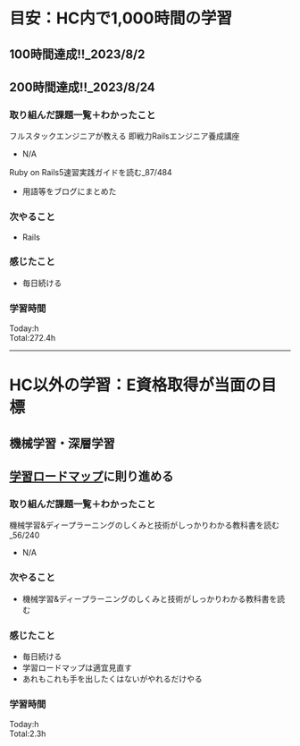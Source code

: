 # 目安：HC内で1,000時間の学習
## 100時間達成!!_2023/8/2<br>
## 200時間達成!!_2023/8/24<br>

### 取り組んだ課題一覧＋わかったこと
フルスタックエンジニアが教える 即戦力Railsエンジニア養成講座
- N/A

Ruby on Rails5速習実践ガイドを読む_87/484
- 用語等をブログにまとめた

### 次やること
- Rails
### 感じたこと
- 毎日続ける
### 学習時間
Today:h<br>
Total:272.4h

------------------------------------------
# HC以外の学習：E資格取得が当面の目標
## 機械学習・深層学習
## [学習ロードマップ](https://github.com/sousou1216/machine_learning/tree/main)に則り進める
### 取り組んだ課題一覧＋わかったこと
機械学習&ディープラーニングのしくみと技術がしっかりわかる教科書を読む_56/240
- N/A

### 次やること
- 機械学習&ディープラーニングのしくみと技術がしっかりわかる教科書を読む
### 感じたこと
- 毎日続ける
- 学習ロードマップは適宜見直す
- あれもこれも手を出したくはないがやれるだけやる
### 学習時間
Today:h<br>
Total:2.3h
